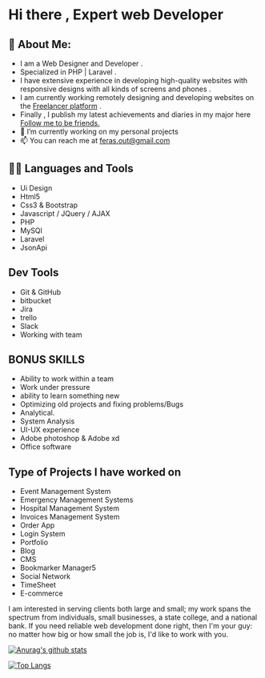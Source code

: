 # Hi there , Expert web Developer  <img src="https://github.com/TheDudeThatCode/TheDudeThatCode/blob/master/Assets/Hi.gif" width="5px">

## 🤵 About Me:
- I am a Web Designer and Developer .
- Specialized in PHP | Laravel .
- I have extensive experience in developing high-quality websites with responsive designs with all kinds of screens and phones .
- I am currently working remotely designing and developing websites on the <a href="https://www.freelancer.com/u/ferasout">Freelancer platform</a> .
- Finally , I publish my latest achievements and diaries in my major here  <a href="https://www.linkedin.com/in/feras-anwer-abu-alkomboz-672523192/">Follow me to be friends.</a> 
- 🔭 I’m currently working on my personal projects
- 📫 You can reach me at feras.out@gmail.com

<!--  such as,
✬ Development of electronic stores
✬ Development of news websites
✬ Development of a Dashboard with all the details -->

## 👨‍💻 Languages and Tools
- Ui Design
- Html5
- Css3 & Bootstrap
- Javascript / JQuery / AJAX
- PHP
- MySQl
- Laravel
- JsonApi
 
## Dev Tools 
- Git & GitHub
- bitbucket
- Jira 
- trello 
- Slack 
- Working with team 

## BONUS SKILLS
- Ability to work within a team
- Work under pressure
- ability to learn something new
- Optimizing old projects and fixing problems/Bugs 
- Analytical.
- System Analysis
- UI-UX experience
- Adobe photoshop & Adobe xd
- Office software

 
## Type of Projects I have worked on
- Event Management System
- Emergency Management Systems
- Hospital Management System
- Invoices Management System
- Order App
- Login System
- Portfolio
- Blog
- CMS
- Bookmarker Manager5
- Social Network
- TimeSheet
- E-commerce

I am interested in serving clients both large and small; my work spans the spectrum from individuals, small businesses, a state college, and a national bank. If you need reliable web development done right, then I'm your guy: no matter how big or how small the job is, I'd like to work with you.

<!-- ### ⚡️I specialize in developing back-end websites using the following technologies such as : -->

<!-- #### ✨Php
#### ✨Laravel
#### ✨Mysql
#### ✨API

### ⚡️ I have knowledge of the following : -->
<!-- 
#### ✔️html5 + Css3

#### ✔️animation Css3

#### ✔️Responsive Design

#### ✔️Bootstrap

#### ✔️UI design

#### ✔️Java Script

#### ✔️Git and Github -->

<!-- ### ⚡️ some techniques :

#### json + http requests

#### Ajax 

#### deploy - netlify and github page and herooku 

I can analyze and study all software systems and build a database of its own that works very efficiently in addition to providing all security and privacy technologies on the sites.

I try my best to come up with a quality product. Contact me and we will discuss your project in detail.
Portfolio Items -->



<!-- DESIGN new template by {{ wordpress }} -->

[![Anurag's github stats](https://github-readme-stats.vercel.app/api?username=firasabualkomboz)](https://github.com/anuraghazra/github-readme-stats)

[![Top Langs](https://github-readme-stats.vercel.app/api/top-langs/?username=firasabualkomboz&layout=compact)](https://github.com/anuraghazra/github-readme-stats)
<br>
<br>

<!-- <i>Follow me around the web:</i>
 -->
